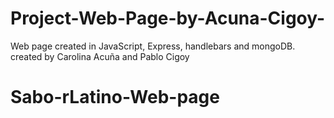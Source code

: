 # Project-Web-Page-by-Acuna-Cigoy-
Web page created in JavaScript, Express, handlebars and mongoDB. created by Carolina Acuña and Pablo Cigoy
# Sabo-rLatino-Web-page
